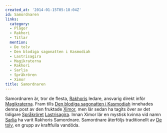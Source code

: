 ```yaml
---
created_at: '2014-01-15T05:18:04Z'
id: Samordnaren
links:
  category:
  - Plågor
  - Rakhori
  - Titlar
  mention:
  - De tolv
  - Den blodiga sagonatten i Kasmodiah
  - Lastrisagira
  - Magikraterna
  - Rakhori
  - Sarlia
  - Språkrören
  - Ximor
title: Samordnaren
---
```


Samordnaren är, tror de flesta, [Rakhoris] ledare, ansvarig direkt inför [Magikraterna]. Fram tills
[Den blodiga sagonatten i Kasmodiah] innehades denna post av den fruktade [Ximor], men lär sedan ha
tagits över av det tidigare [Språkröret][] [Lastrisagira]. Innan Ximor lär en mystisk kvinna vid
namn [Sarlia] ha varit Rakhoris Samordnare. Samordnare återföljs traditionellt av [De tolv], en
grupp av kraftfulla vandöda.

  [Rakhoris]: Rakhori
  [Magikraterna]: Magikraterna
  [Den blodiga sagonatten i Kasmodiah]: Den_blodiga_sagonatten_i_Kasmodiah
  [Ximor]: Ximor
  [Språkröret]: Språkrören
  [Lastrisagira]: Lastrisagira
  [Sarlia]: Sarlia
  [De tolv]: De_tolv